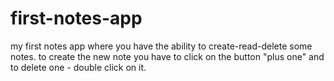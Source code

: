 ﻿# first-notes-app
my first notes app where you have the ability to create-read-delete some notes. 
to create the new note you have to click on the button "plus one" and to delete one - double click on it.

